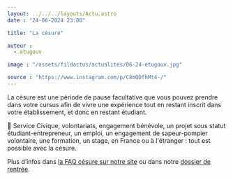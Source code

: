 ```yaml
---
layout: ../../../layouts/Actu.astro
date : "24-06-2024 23:00"

title: "La césure"

auteur :
  - etugouv

image : "/assets/fildactus/actualites/06-24-etugouv.jpg"

source : "https://www.instagram.com/p/C8mQDfhMt4-/"
---
```


La césure est une période de pause facultative que vous pouvez prendre dans votre cursus afin de vivre une expérience tout en restant inscrit dans votre établissement, et donc en restant étudiant.

📢 Service Civique, volontariats, engagement bénévole, un projet sous statut étudiant-entrepreneur, un emploi, un engagement de sapeur-pompier volontaire, une formation, un stage, en France ou à l'étranger : tout est possible avec la césure.

Plus d’infos dans [la FAQ césure sur notre site](https://www.etudiant.gouv.fr/fr/faq-la-cesure-comment-ca-marche-1453) ou dans notre [dossier de rentrée](https://www.etudiant.gouv.fr/fr/rentree2024).